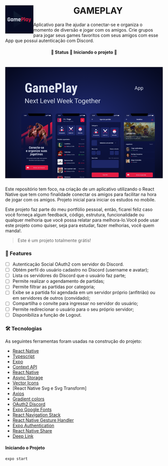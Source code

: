 <div>
    <h1 align="center">
        <img alt="Imagem de inicio" title="#ImagemDoApp" src="assets/icon.png"  align="left" width="90" height="90"/>
        <h1 align="center">GAMEPLAY</h1>
    </h1>
</div>
<p>Aplicativo para lhe ajudar a conectar-se e organiza o momento de diversão e jogar com os amigos. Crie grupos para jogar seus games favoritos com seus amigos com esse App que possui autenticação com Discord.</p>
<h4 align="center"> 
	🚧  Status 🚀 Iniciando o projeto  🚧
</h4>

<h1 align="center">
  <img alt="Imagem de inicio" title="#ImagemDoApp" src="assets/README.png" />
</h1>
<p text-align="justify">Este repositório tem foco, na criação de um aplicativo utilizando o React Native que tem como finalidade conectar os amigos para facilitar na hora de jogar com os amigos. Projeto inicial para iniciar os estudos no mobile.</p>
<p text-align="justify">Este projeto faz parte do meu portfólio pessoal, então, ficarei feliz caso você forneça algum feedback, código, estrutura, funcionalidade ou qualquer melhoria que você possa relatar para melhora-lo.Você pode usar este projeto como quiser, seja para estudar, fazer melhorias, você quem manda!.</p>

<blockquote>
Este é um projeto totalmente grátis!
</blockquote>

### 🏁 Features

- [ ] Autenticação Social OAuth2 com servidor do Discord.
- [ ] Obtém perfil do usuário cadastro no Discord (username e avatar);
- [ ] Lista os servidores do Discord que o usuário faz parte;
- [ ] Permite realizar o agendamento de partidas;
- [ ] Permite filtrar as partidas por categoria;
- [ ] Exibe se a partida foi agendada em um servidor próprio (anfitrião) ou em servidores de outros (convidado);
- [ ] Compartilha o convite para ingressar no servidor do usuário;
- [ ] Permite redirecionar o usuário para o seu próprio servidor;
- [ ] Disponibiliza a função de Logout.

### 🛠 Tecnologias
<p>As seguintes ferramentas foram usadas na construção do projeto:</p>

- [React Native](https://reactnative.dev/)
- [Typescript](https://www.typescriptlang.org/)
- [Expo](https://docs.expo.io/)
- [Context API](https://reactjs.org/docs/context.html)
- [React Native](https://reactnative.dev/)
- [Async Storage](https://reactnative.directory/?search=storage)
- [Vector Icons](https://www.vecteezy.com/free-vector/icons)
- [React Native Svg e Svg Transform]
- [Axios](https://axios-http.com/docs/intro)
- [Gradient colors](https://uigradients.com/#SlightOceanView)
- [OAuth2 Discord](https://discord.com/developers/docs/topics/oauth2)
- [Expo Google Fonts](https://docs.expo.io/guides/using-custom-fonts/)
- [React Navigation Stack](https://reactnavigation.org/docs/stack-navigator/)
- [React Native Gesture Handler](https://docs.swmansion.com/react-native-gesture-handler/docs/)
- [Expo Authentication](https://docs.expo.io/guides/authentication/)
- [React Native Share](https://www.npmjs.com/package/react-native-share)
- [Deep Link](https://developer.android.com/guide/navigation/navigation-deep-link) 

<h4>Iniciando o Projeto</h4>

```
expo start

```

